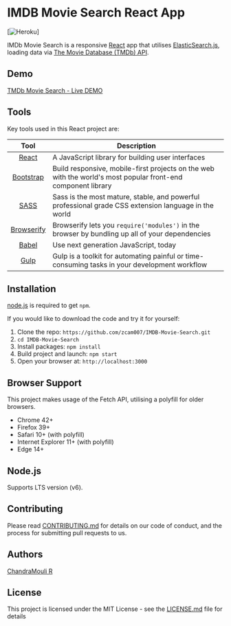 # IMDB Movie Search React App
[![Heroku](https://heroku-badge.herokuapp.com/?app=xen-imdb)]


IMDb Movie Search is a responsive [React](http://facebook.github.io/react/index.html) app that utilises [ElasticSearch.js](https://www.elastic.co/), loading data via [The Movie Database (TMDb) API](https://www.themoviedb.org/documentation/api).


## Demo
[TMDb Movie Search - Live DEMO](https://xen-imdb.herokuapp.com/)


## Tools
Key tools used in this React project are:

| Tool             | Description   |
| :-------------:|--------------|
| [React](http://facebook.github.io/react/index.html) | A JavaScript library for building user interfaces |
| [Bootstrap](http://getbootstrap.com/) | Build responsive, mobile-first projects on the web with the world's most popular front-end component library |
| [SASS](http://sass-lang.com/) | 	Sass is the most mature, stable, and powerful professional grade CSS extension language in the world |
| [Browserify](http://browserify.org/) | Browserify lets you `require('modules')` in the browser by bundling up all of your dependencies |
| [Babel](https://babeljs.io/) | Use next generation JavaScript, today |
| [Gulp](http://gulpjs.com/) | Gulp is a toolkit for automating painful or time-consuming tasks in your development workflow |


## Installation
[node.js](http://nodejs.org/download/) is required to get ``npm``.

If you would like to download the code and try it for yourself:

1. Clone the repo: `https://github.com/zcam007/IMDB-Movie-Search.git`
2. `cd IMDB-Movie-Search`
2. Install packages: `npm install`
3. Build project and launch: `npm start`
4. Open your browser at: `http://localhost:3000`


## Browser Support
This project makes usage of the Fetch API, utilising a polyfill for older browsers.

- Chrome 42+
- Firefox 39+
- Safari 10+ (with polyfill)
- Internet Explorer 11+ (with polyfill)
- Edge 14+

## Node.js
Supports LTS version (v6).


## Contributing

Please read [CONTRIBUTING.md](https://gist.github.com/PurpleBooth/b24679402957c63ec426) for details on our code of conduct, and the process for submitting pull requests to us.


## Authors

[ChandraMouli R](https://hello.chandu.dev)


## License

This project is licensed under the MIT License - see the [LICENSE.md](LICENSE.md) file for details
